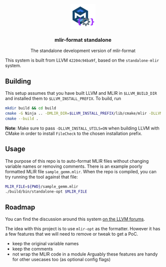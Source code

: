 <!-- PROJECT LOGO -->
<br />
<div align="center">
  <a href="https://github.com/Wheest/mlir-format-standalone">
    <img src="logo.png" alt="Logo" width="80" height="80">
  </a>

  <h3 align="center">mlir-format standalone</h3>

  <p align="center">
    The standalone development version of mlir-format
  </p>
</div>



This system is built from LLVM `42204c94ba9f`, based on the `standalone-mlir` system.

## Building

This setup assumes that you have built LLVM and MLIR in `$LLVM_BUILD_DIR` and installed them to `$LLVM_INSTALL_PREFIX`. To build, run
```sh
mkdir build && cd build
cmake -G Ninja .. -DMLIR_DIR=$LLVM_INSTALL_PREFIX/lib/cmake/mlir -DLLVM_EXTERNAL_LIT=$LLVM_BUILD_DIR/bin/llvm-lit
cmake --build .
```

**Note**: Make sure to pass `-DLLVM_INSTALL_UTILS=ON` when building LLVM with CMake in order to install `FileCheck` to the chosen installation prefix.

## Usage

The purpose of this repo is to auto-format MLIR files without changing variable names or removing comments.
There is an example poorly formatted MLIR file `sample_gemm.mlir`.
When the repo is compiled, you can try running the tool against that file:

``` sh
MLIR_FILE=${PWD}/sample_gemm.mlir
./build/bin/standalone-opt $MLIR_FILE
```

## Roadmap

You can find the discussion around this system [on the LLVM forums](https://discourse.llvm.org/t/clang-format-or-some-other-auto-format-for-mlir-files/75258/4).

The idea with this project is to use `mlir-opt` as the formatter.
However it has a few features that we will need to remove or tweak to get a PoC.
- keep the original variable names
- keep the comments
- not wrap the MLIR code in a module
Arguably these features are handy for other usecases too (as optional config flags)
